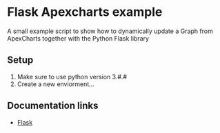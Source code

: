 # Flask Apexcharts example
A small example script to show how to dynamically update a Graph from ApexCharts together with the Python Flask library

## Setup
1. Make sure to use python version 3.#.#
2. Create a new enviorment...



## Documentation links
- [Flask](https://flask.palletsprojects.com/en/1.1.x/)
